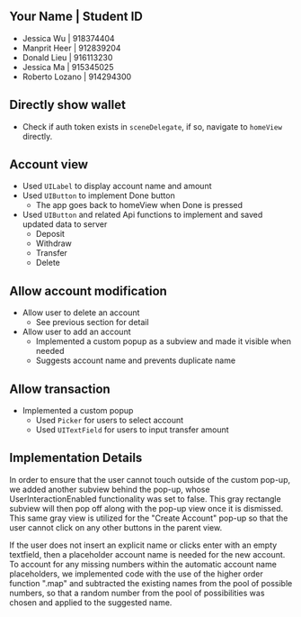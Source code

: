 ## Your Name | Student ID 
* Jessica Wu |  918374404
* Manprit Heer | 912839204
* Donald Lieu | 916113230
* Jessica Ma | 915345025
* Roberto Lozano | 914294300


## Directly show wallet
* Check if auth token exists in `sceneDelegate`, if so, navigate to `homeView` directly.  

## Account view
* Used `UILabel` to display account name and amount
* Used `UIButton` to implement Done button
  * The app goes back to homeView when Done is pressed
* Used `UIButton` and related Api functions to implement and saved updated data to server
  * Deposit
  * Withdraw
  * Transfer
  * Delete
  
## Allow account modification
* Allow user to delete an account
  * See previous section for detail
* Allow user to add an account
  * Implemented a custom popup as a subview and made it visible when needed
  * Suggests account name and prevents duplicate name
  
## Allow transaction
* Implemented a custom popup
  * Used `Picker` for users to select account
  * Used `UITextField` for users to input transfer amount 

## Implementation Details
In order to ensure that the user cannot touch outside of the custom pop-up, we added another subview behind the pop-up, whose UserInteractionEnabled functionality was set to false. This gray rectangle subview will then pop off along with the pop-up view once it is dismissed. This same gray view is utilized for the "Create Account" pop-up so that the user cannot click on any other buttons in the parent view.

If the user does not insert an explicit name or clicks enter with an empty textfield, then a placeholder account name is needed for the new account. To account for any missing numbers within the automatic account name placeholders, we implemented code with the use of the higher order function ".map" and subtracted the existing names from the pool of possible numbers, so that a random number from the pool of possibilities was chosen and applied to the suggested name. 
  
